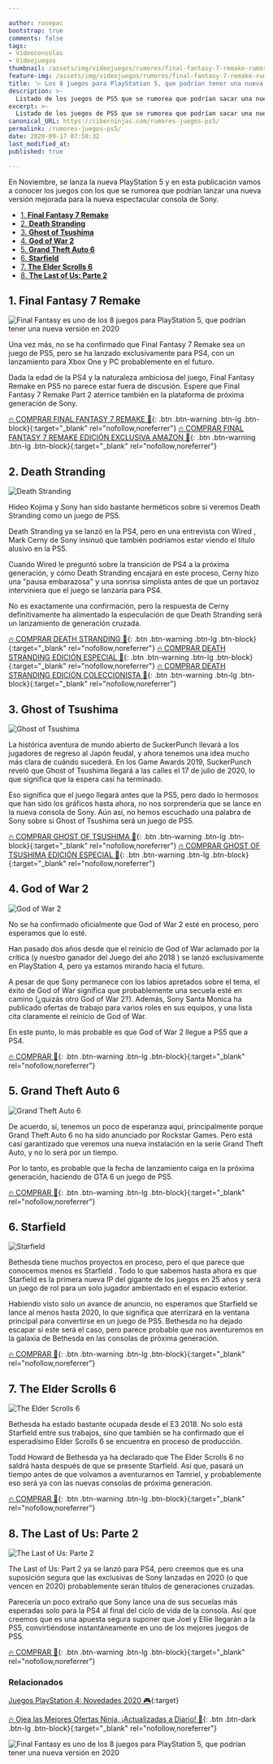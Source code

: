 ```yaml
---

author: rosepac
bootstrap: true
comments: false
tags:
- Videoconsolas
- Videojuegos
thumbnail: /assets/img/videojuegos/rumores/final-fantasy-7-remake-rumores-2.webp
feature-img: /assets/img/videojuegos/rumores/final-fantasy-7-remake-rumores-2.webp
title: '▷ Los 8 juegos para PlayStation 5, que podrían tener una nueva versión en 2020'
description: >-
  Listado de los juegos de PS5 que se rumorea que podrían sacar una nueva versión mejorada para la nueva espectacular consola de Sony.
excerpt: >-
  Listado de los juegos de PS5 que se rumorea que podrían sacar una nueva versión mejorada para la nueva espectacular consola de Sony.
canonical_URL: https://ciberninjas.com/rumores-juegos-ps5/
permalink: /rumores-juegos-ps5/
date: 2020-09-17 07:50:32
last_modified_at: 
published: true

---
```


En Noviembre, se lanza la nueva PlayStation 5 y en esta publicación vamos a conocer los juegos con los que se rumorea que podrían lanzar una nueva versión mejorada para la nueva espectacular consola de Sony.

- [1. **Final Fantasy 7 Remake**](#1-final-fantasy-7-remake)
- [2. **Death Stranding**](#2-death-stranding)
- [3. **Ghost of Tsushima**](#3-ghost-of-tsushima)
- [4. **God of War 2**](#4-god-of-war-2)
- [5. **Grand Theft Auto 6**](#5-grand-theft-auto-6)
- [6. **Starfield**](#6-starfield)
- [7. **The Elder Scrolls 6**](#7-the-elder-scrolls-6)
- [8. **The Last of Us: Parte 2**](#8-the-last-of-us-parte-2)

## 1. **Final Fantasy 7 Remake**

![Final Fantasy es uno de los 8 juegos para PlayStation 5, que podrían tener una nueva versión en 2020](/assets/img/videojuegos/rumores/final-fantasy-7-remake-rumores-2.webp "Final Fantasy es uno de los 8 juegos para PlayStation 5, que podrían tener una nueva versión en 2020")

Una vez más, no se ha confirmado que Final Fantasy 7 Remake sea ​​un juego de PS5, pero se ha lanzado exclusivamente para PS4, con un lanzamiento para Xbox One y PC probablemente en el futuro.

Dada la edad de la PS4 y la naturaleza ambiciosa del juego, Final Fantasy Remake en PS5 no parece estar fuera de discusión. Espere que Final Fantasy 7 Remake Part 2 aterrice también en la plataforma de próxima generación de Sony.

[🔥 COMPRAR FINAL FANTASY 7 REMAKE 🎁](https://amzn.to/32Kn3GV){: .btn .btn-warning .btn-lg .btn-block}{:target="_blank" rel="nofollow,noreferrer"}
[🔥 COMPRAR FINAL FANTASY 7 REMAKE EDICIÓN EXCLUSIVA AMAZON 🎁](https://amzn.to/2RDHxuw){: .btn .btn-warning .btn-lg .btn-block}{:target="_blank" rel="nofollow,noreferrer"}

## 2. **Death Stranding**

![Death Stranding](/assets/img/videojuegos/rumores/death-stranding-rumores-1.webp "Death Stranding")

Hideo Kojima y Sony han sido bastante herméticos sobre si veremos Death Stranding como un juego de PS5. 

Death Stranding ya se lanzó en la PS4, pero en una entrevista con Wired , Mark Cerny de Sony insinuó que también podríamos estar viendo el título alusivo en la PS5.

Cuando Wired le preguntó sobre la transición de PS4 a la próxima generación, y cómo Death Stranding encajará en este proceso, Cerny hizo una "pausa embarazosa" y una sonrisa simplista antes de que un portavoz interviniera que el juego se lanzaría para PS4. 

No es exactamente una confirmación, pero la respuesta de Cerny definitivamente ha alimentado la especulación de que Death Stranding será un lanzamiento de generación cruzada.

[🔥 COMPRAR DEATH STRANDING 🎁](https://amzn.to/32D34ty){: .btn .btn-warning .btn-lg .btn-block}{:target="_blank" rel="nofollow,noreferrer"}
[🔥 COMPRAR DEATH STRANDING EDICIÓN ESPECIAL 🎁](https://amzn.to/2FHim7L){: .btn .btn-warning .btn-lg .btn-block}{:target="_blank" rel="nofollow,noreferrer"}
[🔥 COMPRAR DEATH STRANDING EDICIÓN COLECCIONISTA 🎁](https://amzn.to/32HzzqB){: .btn .btn-warning .btn-lg .btn-block}{:target="_blank" rel="nofollow,noreferrer"}

## 3. **Ghost of Tsushima**

![Ghost of Tsushima](/assets/img/videojuegos/rumores/ghost-of-tsushima-rumores-3.webp "Ghost of Tsushima")

La histórica aventura de mundo abierto de SuckerPunch llevará a los jugadores de regreso al Japón feudal, y ahora tenemos una idea mucho más clara de cuándo sucederá. En los Game Awards 2019, SuckerPunch reveló que Ghost of Tsushima llegará a las calles el 17 de julio de 2020, lo que significa que la espera casi ha terminado. 

Eso significa que el juego llegará antes que la PS5, pero dado lo hermosos que han sido los gráficos hasta ahora, no nos sorprendería que se lance en la nueva consola de Sony. Aún así, no hemos escuchado una palabra de Sony sobre si Ghost of Tsushima será un juego de PS5.

[🔥 COMPRAR GHOST OF TSUSHIMA 🎁](https://amzn.to/3iF98XW){: .btn .btn-warning .btn-lg .btn-block}{:target="_blank" rel="nofollow,noreferrer"}
[🔥 COMPRAR GHOST OF TSUSHIMA EDICIÓN ESPECIAL 🎁](https://amzn.to/2FGHDi9){: .btn .btn-warning .btn-lg .btn-block}{:target="_blank" rel="nofollow,noreferrer"}

## 4. **God of War 2**

![God of War 2](/assets/img/videojuegos/rumores/god-of-war-rumores-4.webp "God of War 2")

No se ha confirmado oficialmente que God of War 2 esté en proceso, pero esperamos que lo esté. 

Han pasado dos años desde que el  reinicio de God of War aclamado por la crítica (y nuestro   ganador del Juego del año 2018 ) se lanzó exclusivamente en PlayStation 4, pero ya estamos mirando hacia el futuro.

A pesar de que Sony permanece con los labios apretados sobre el tema, el éxito de God of War significa que probablemente una secuela esté en camino (¿quizás otro God of War 2?). Además, Sony Santa Monica ha publicado ofertas de trabajo para varios roles en sus equipos, y una lista cita claramente el reinicio de God of War. 

En este punto, lo más probable es que God of War 2 llegue a PS5 que a PS4.

[🔥 COMPRAR 🎁](){: .btn .btn-warning .btn-lg .btn-block}{:target="_blank" rel="nofollow,noreferrer"}

## 5. **Grand Theft Auto 6**

![Grand Theft Auto 6](/assets/img/videojuegos/rumores/grand-theft-auto-6-rumores-5.webp "Grand Theft Auto 6")

De acuerdo, sí, tenemos un poco de esperanza aquí, principalmente porque Grand Theft Auto 6 no ha sido anunciado por Rockstar Games. Pero está casi garantizado que veremos una nueva instalación en la serie Grand Theft Auto, y no lo será por un tiempo. 

Por lo tanto, es probable que la fecha de lanzamiento caiga en la próxima generación, haciendo de GTA 6 un juego de PS5.

[🔥 COMPRAR 🎁](){: .btn .btn-warning .btn-lg .btn-block}{:target="_blank" rel="nofollow,noreferrer"}

## 6. **Starfield**

![Starfield](/assets/img/videojuegos/rumores/starfield-rumores-6.webp "Starfield")

Bethesda tiene muchos proyectos en proceso, pero el que parece que conocemos menos es Starfield . Todo lo que sabemos hasta ahora es que Starfield es la primera nueva IP del gigante de los juegos en 25 años y será un juego de rol para un solo jugador ambientado en el espacio exterior.

Habiendo visto solo un avance de anuncio, no esperamos que Starfield se lance al menos hasta 2020, lo que significa que aterrizará en la ventana principal para convertirse en un juego de PS5. Bethesda no ha dejado escapar si este será el caso, pero parece probable que nos aventuremos en la galaxia de Bethesda en las consolas de próxima generación.

[🔥 COMPRAR 🎁](){: .btn .btn-warning .btn-lg .btn-block}{:target="_blank" rel="nofollow,noreferrer"}

## 7. **The Elder Scrolls 6**

![The Elder Scrolls 6](/assets/img/videojuegos/rumores/elder-scrolls-rumores-7.webp "The Elder Scrolls 6")

Bethesda ha estado bastante ocupada desde el E3 2018. No solo está Starfield entre sus trabajos, sino que también se ha confirmado que el esperadísimo Elder Scrolls 6 se encuentra en proceso de producción. 

Todd Howard de Bethesda ya ha declarado que The Elder Scrolls 6 no saldrá hasta después de que se presente Starfield. Así que, pasará un tiempo antes de que volvamos a aventurarnos en Tamriel, y probablemente eso será ya con las nuevas consolas de próxima generación.

[🔥 COMPRAR 🎁](){: .btn .btn-warning .btn-lg .btn-block}{:target="_blank" rel="nofollow,noreferrer"}

## 8. **The Last of Us: Parte 2**

![The Last of Us: Parte 2](/assets/img/videojuegos/rumores/the-last-of-us-rumores-8.webp "The Last of Us: Parte 2")

The Last of Us: Part 2 ya se lanzó para PS4, pero creemos que es una suposición segura que las exclusivas de Sony lanzadas en 2020 (o que vencen en 2020) probablemente serán títulos de generaciones cruzadas.

Parecería un poco extraño que Sony lance una de sus secuelas más esperadas solo para la PS4 al final del ciclo de vida de la consola. Así que creemos que es una apuesta segura suponer que Joel y Ellie llegarán a la PS5, convirtiéndose instantáneamente en uno de los mejores juegos de PS5.

[🔥 COMPRAR 🎁](){: .btn .btn-warning .btn-lg .btn-block}{:target="_blank" rel="nofollow,noreferrer"}

### **Relacionados** <!-- omit in toc -->

[Juegos PlayStation 4: Novedades 2020 🎮](https://www.amazon.es/ideas/amzn1.account.AFL4OCRCXKV23OFAFNOUNBFNRVCQ/3UW0R0XIP0RL4){:target}

[🔥 Ojea las Mejores Ofertas Ninja, ¡Actualizadas a Diario! 🎁](https://www.amazon.es/shop/cibercursos){: .btn .btn-dark .btn-lg .btn-block}{:target="_blank" rel="nofollow,noreferrer"}

![Final Fantasy es uno de los 8 juegos para PlayStation 5, que podrían tener una nueva versión en 2020](/assets/img/videojuegos/rumores/final-fantasy-7-remake-rumores-2.webp "Final Fantasy es uno de los 8 juegos para PlayStation 5, que podrían tener una nueva versión en 2020")